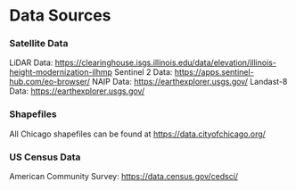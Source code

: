 # Data Sources

### Satellite Data
LiDAR Data: https://clearinghouse.isgs.illinois.edu/data/elevation/illinois-height-modernization-ilhmp
Sentinel 2 Data: https://apps.sentinel-hub.com/eo-browser/
NAIP Data: https://earthexplorer.usgs.gov/
Landast-8 Data: https://earthexplorer.usgs.gov/

### Shapefiles
All Chicago shapefiles can be found at https://data.cityofchicago.org/

### US Census Data
American Community Survey: https://data.census.gov/cedsci/
